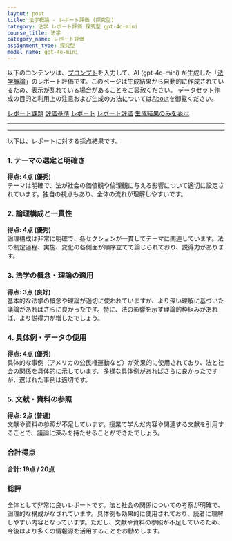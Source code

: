 ```yaml
---
layout: post
title: 法学概論 - レポート評価 (探究型)
category: 法学 レポート評価 探究型 gpt-4o-mini
course_title: 法学
category_name: レポート評価
assignment_type: 探究型
model_name: gpt-4o-mini
---
```


以下のコンテンツは、[プロンプト](https://github.com/takedatoshiyuki/synthetic_assignments/tree/main/generated/法学/gpt-4o-mini/prompt_レポート評価-探究型.md)を入力して、AI (gpt-4o-mini) が生成した「[法学概論](/contents/法学/)」のレポート評価です。このページは生成結果から自動的に作成されているため、表示が乱れている場合があることをご容赦ください。
データセット作成の目的と利用上の注意および生成の方法については[About](/About)を御覧ください。

[レポート課題](../レポート課題-探究型)
[評価基準](../評価基準-探究型)
[レポート](../レポート-探究型)
[レポート評価](../レポート評価-探究型)
[生成結果のみを表示](https://github.com/takedatoshiyuki/synthetic_assignments/tree/main/generated/法学/gpt-4o-mini/レポート評価-探究型.md)
  

***
***
  
以下は、レポートに対する採点結果です。

### 1. テーマの選定と明確さ
**得点: 4点 (優秀)**  
テーマは明確で、法が社会の価値観や倫理観に与える影響について適切に設定されています。独自の視点もあり、全体の流れが理解しやすいです。

### 2. 論理構成と一貫性
**得点: 4点 (優秀)**  
論理構成は非常に明確で、各セクションが一貫してテーマに関連しています。法の制定過程、実施、変化の各側面が順序立てて論じられており、説得力があります。

### 3. 法学の概念・理論の適用
**得点: 3点 (良好)**  
基本的な法学の概念や理論が適切に使われていますが、より深い理解に基づいた議論があればさらに良かったです。特に、法の影響を示す理論的枠組みがあれば、より説得力が増したでしょう。

### 4. 具体例・データの使用
**得点: 4点 (優秀)**  
具体的な事例（アメリカの公民権運動など）が効果的に使用されており、法と社会の関係を具体的に示しています。多様な具体例があればさらに良かったですが、選ばれた事例は適切です。

### 5. 文献・資料の参照
**得点: 2点 (普通)**  
文献や資料の参照が不足しています。授業で学んだ内容や関連する文献を引用することで、議論に深みを持たせることができたでしょう。

### 合計得点
**合計: 19点 / 20点**

### 総評
全体として非常に良いレポートです。法と社会の関係についての考察が明確で、論理的な構成がなされています。具体例も効果的に使用されており、読者に理解しやすい内容となっています。ただし、文献や資料の参照が不足しているため、今後はより多くの情報源を活用することをお勧めします。
